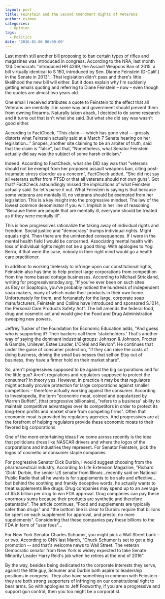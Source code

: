 ```yaml
---
layout: post
title: Feinstein and the Second Amendment Rights of Veterans
author: esimon
categories:
  - Opinion
tags:
  - Politics
date: '2016-01-06 00:00:00'
---
```

Last month still another bill proposing to ban certain types of rifles and magazines was introduced in congress. According to the NRA, last month 124 Democrats "introduced HR 4269, the Assault Weapons Ban of 2015, a bill virtually identical to S 150, introduced by Sen. Dianne Feinstein (D-Calif.) in the Senate in 2013".  That legislation didn't pass and there's little likelihood the new bill will either. But it does explain why I'm suddenly getting emails quoting and referring to Diane Feinstein – now – even though the quotes are almost two years old. 

One email I received attributes a quote to Feinstein to the effect that all Veterans are mentally ill in some way and government should prevent them from owning firearms. Naturally taken aback, I decided to do some research and it turns out that isn't what she said. But what she did say was wasn't good either. 

According to FactCheck, "This claim — which has gone viral — grossly distorts what Feinstein actually said at a March 7 Senate hearing on her legislation…" Snopes, another site claiming to be an arbiter of truth, said that the claim is "false", but that, "Nonetheless, what Senator Feinstein actually did say was the subject of some harsh criticism." 

Indeed. According to FactCheck, what she DID say was that "veterans should not be exempt from her proposed assault weapons ban, citing post-traumatic stress disorder as a concern", FactCheck added, "She did not say all veterans suffer from PTSD or that all veterans should not own guns". Got that? FactCheck astoundingly missed the implications of what Feinstein actually said. So let's parse it out. What Feinstein is saying is that because some veterans are mentally ill, no veterans should be exempted from her legislation. This is a key insight into the progressive mindset. The law of the lowest common denominator if you will. Implicit in her line of reasoning: "Because there are people that are mentally ill, everyone should be treated as if they were mentally ill". 

This is how progressives rationalize the taking away of individual rights and freedom. Social justice and "democracy" trumps individual rights. Might equals right. Then there are the unintended consequences. If I were in the mental health field I would be concerned. Associating mental health with loss of individual rights might not be a good thing. With apologies to Yogi Berra, if that were the case, nobody in their right mind would go a health care practitioner. 

In addition to working tirelessly to infringe upon our constitutional rights, Feinstein also has time to help protect large corporations from competition from tiny home based cottage businesses. According to Michael Strickland, writing for progressivestoday.org, "If you've ever been on such sites as Etsy or Soaptopia, you've probably noticed the hundreds of independent soap makers, many of which make their products in their own home. Unfortunately for them, and fortunately for the large, corporate soap manufacturers, Feinstein and Collins have introduced and sponsored S.1014, the Personal Care Products Safety Act". The bill amends the federal food, drug and cosmetic act and would give the Food and Drug Administration sweeping new powers. 

Jeffrey Tucker of the Foundation for Economic Education adds, "And guess who is supporting it? Their backers call them ‘stakeholders.' That's another way of saying the dominant industrial groups: Johnson & Johnson, Procter & Gamble, Unilever, Estee Lauder, L'Oréal and Revlon". He continues that under the guise of consumer protection, "If they can raise the costs of doing business, driving the small businesses that sell on Etsy out of business, they have a firmer hold on their market share". 

So, aren't progressives supposed to be against the big corporations and for the little guy? Aren't regulations and regulators supposed to protect the consumer? In theory yes. However, in practice it may be that regulators might actually provide protection for large corporations against smaller competitors – therefore actually working against the consumer. According to Investopedia, the term "economic moat, coined and popularized by Warren Buffett", (that progressive billionaire), "refers to a business' ability to maintain competitive advantages over its competitors in order to protect its long-term profits and market share from competing firms". Often that economic moat is provided by regulatory agencies. And progressives are at the forefront of helping regulators provide these economic moats to their favored big corporations. 

One of the more entertaining ideas I've come across recently is the idea that politicians dress like NASCAR drivers and where the logos of the corporations and industries they represent. For Senator Feinstein, pick the logos of cosmetic or consumer staple companies. 

For progressive Senator Dick Durbin, I would suggest choosing from the pharmaceutical industry. According to Life Extension Magazine, "Richard ‘Dick' Durbin, the senior US senator from Illinois…recently said on National Public Radio that all he wants is for supplements to be safe and effective…but behind the soothing and frankly deceptive words, he actually wants to treat supplements like drugs. Drug companies may spend up to an average of $5.8 billion per drug to win FDA approval. Drug companies can pay these enormous sums because their products are synthetic and therefore patentable". The article continues, "Food and supplements are typically safer than drugs" and "the bottom line is clear to Durbin: require that billions be spent on each supplement for approval, and presto, no more supplements". Considering that these companies pay these billions to the FDA in form of "user fees"…

For New York Senator Charles Schumer, you might pick a Wall Street bank – or two. According to CNN last March, "Chuck Schumer is set to get a big promotion -- and that's welcome news to Wall Street. The veteran Democratic senator from New York is widely expected to take Senate Minority Leader Harry Reid's job when he retires at the end of 2016". 

By the way, besides being dedicated to the corporate interests they serve, against the little guy, Schumer and Durbin both aspire to leadership positions in congress. They also have something in common with Feinstein - they are both strong supporters of infringing on our constitutional right to bear arms. So with apologies to Jeff Foxworthy, if you are a progressive and support gun control, then you too might be a corporatist. 

